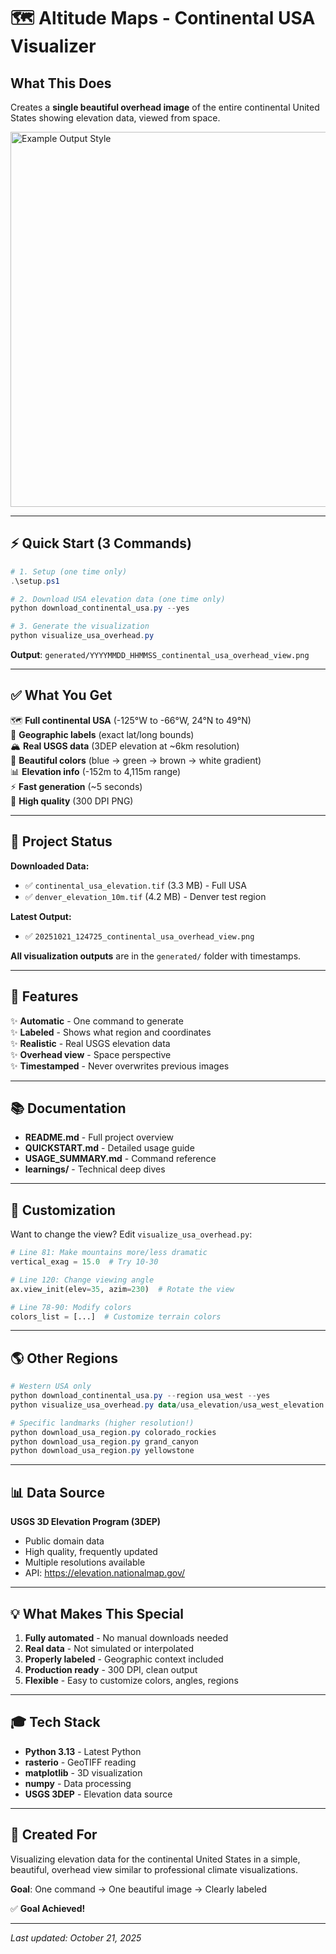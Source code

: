 # 🗺️ Altitude Maps - Continental USA Visualizer

## What This Does

Creates a **single beautiful overhead image** of the entire continental United States showing elevation data, viewed from space.

<img src="reference_image_style.png" width="600" alt="Example Output Style"/>

---

## ⚡ Quick Start (3 Commands)

```powershell
# 1. Setup (one time only)
.\setup.ps1

# 2. Download USA elevation data (one time only)
python download_continental_usa.py --yes

# 3. Generate the visualization
python visualize_usa_overhead.py
```

**Output**: `generated/YYYYMMDD_HHMMSS_continental_usa_overhead_view.png`

---

## ✅ What You Get

🗺️ **Full continental USA** (-125°W to -66°W, 24°N to 49°N)  
📍 **Geographic labels** (exact lat/long bounds)  
🏔️ **Real USGS data** (3DEP elevation at ~6km resolution)  
🎨 **Beautiful colors** (blue → green → brown → white gradient)  
📊 **Elevation info** (-152m to 4,115m range)  
⚡ **Fast generation** (~5 seconds)  
💾 **High quality** (300 DPI PNG)

---

## 📁 Project Status

**Downloaded Data:**
- ✅ `continental_usa_elevation.tif` (3.3 MB) - Full USA
- ✅ `denver_elevation_10m.tif` (4.2 MB) - Denver test region

**Latest Output:**
- ✅ `20251021_124725_continental_usa_overhead_view.png`

**All visualization outputs** are in the `generated/` folder with timestamps.

---

## 🎯 Features

✨ **Automatic** - One command to generate  
✨ **Labeled** - Shows what region and coordinates  
✨ **Realistic** - Real USGS elevation data  
✨ **Overhead view** - Space perspective  
✨ **Timestamped** - Never overwrites previous images  

---

## 📚 Documentation

- **README.md** - Full project overview
- **QUICKSTART.md** - Detailed usage guide  
- **USAGE_SUMMARY.md** - Command reference
- **learnings/** - Technical deep dives

---

## 🔧 Customization

Want to change the view? Edit `visualize_usa_overhead.py`:

```python
# Line 81: Make mountains more/less dramatic
vertical_exag = 15.0  # Try 10-30

# Line 120: Change viewing angle
ax.view_init(elev=35, azim=230)  # Rotate the view

# Line 78-90: Modify colors
colors_list = [...]  # Customize terrain colors
```

---

## 🌎 Other Regions

```powershell
# Western USA only
python download_continental_usa.py --region usa_west --yes
python visualize_usa_overhead.py data/usa_elevation/usa_west_elevation.tif

# Specific landmarks (higher resolution!)
python download_usa_region.py colorado_rockies
python download_usa_region.py grand_canyon  
python download_usa_region.py yellowstone
```

---

## 📊 Data Source

**USGS 3D Elevation Program (3DEP)**
- Public domain data
- High quality, frequently updated
- Multiple resolutions available
- API: https://elevation.nationalmap.gov/

---

## 💡 What Makes This Special

1. **Fully automated** - No manual downloads needed
2. **Real data** - Not simulated or interpolated  
3. **Properly labeled** - Geographic context included
4. **Production ready** - 300 DPI, clean output
5. **Flexible** - Easy to customize colors, angles, regions

---

## 🎓 Tech Stack

- **Python 3.13** - Latest Python
- **rasterio** - GeoTIFF reading
- **matplotlib** - 3D visualization  
- **numpy** - Data processing
- **USGS 3DEP** - Elevation data source

---

## 👤 Created For

Visualizing elevation data for the continental United States in a simple, beautiful, overhead view similar to professional climate visualizations.

**Goal**: One command → One beautiful image → Clearly labeled

✅ **Goal Achieved!**

---

*Last updated: October 21, 2025*


